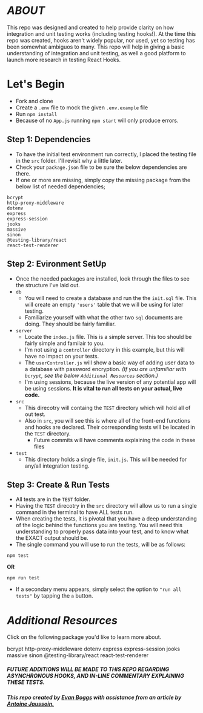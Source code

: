 # **_ABOUT_**

This repo was designed and created to help provide clarity on how integration and unit testing works (including testing hooks!). At the time this repo was created, hooks aren't widely popular, nor used, yet so testing has been somewhat ambiguos to many. This repo will help in giving a basic understanding of integration and unit testing, as well a good platform to launch more research in testing React Hooks.

# **Let's Begin**

- Fork and clone
- Create a `.env` file to mock the given `.env.example` file
- Run `npm install`
- Because of no `App.js` running `npm start` will only produce errors.

## **Step 1:** Dependencies

- To have the initial test environment run correctly, I placed the testing file in the `src` folder. I'll revisit why a little later.
- Check your `package.json` file to be sure the below dependencies are there.
- If one or more are missing, simply copy the missing package from the below list of needed dependencies;

```
bcrypt
http-proxy-middleware
dotenv
express
express-session
jooks
massive
sinon
@testing-library/react
react-test-renderer
```

## **Step 2:** Evironment SetUp

- Once the needed packages are installed, look through the files to see the structure I've laid out.
- `db`
  - You will need to create a database and run the the `init.sql` file. This will create an empty `'users'` table that we will be using for later testing.
  - Familiarize yourself with what the other two `sql` documents are doing. They should be fairly familiar.
- `server`
  - Locate the `index.js` file. This is a simple server. This too should be fairly simple and familair to you.
  - I'm not using a `controller` directory in this example, but this will have no impact on your tests.
  - The `userController.js` will show a basic way of adding user data to a database with password encryption. _(If you are unfamiliar with `bcrypt`, see the below `Additional Resources` section.)_
  - I'm using sessions, because the live version of any potential app will be using sessions. **It is vital to run all tests on your actual, live code.**
- `src`
  - This direcotry will containg the `TEST` directory which will hold all of out test.
  - Also in `src`, you will see this is where all of the front-end functions and hooks are declared. Their corresponding tests will be located in the `TEST` directory.
    - Future commits will have comments explaining the code in these files
- `test`
  - This directory holds a single file, `init.js`. This will be needed for any/all integration testing.

## **Step 3:** Create & Run Tests

- All tests are in the `TEST` folder.
- Having the `TEST` direcotry in the `src` directory will allow us to run a single command in the terminal to have ALL tests run.
- When creating the tests, it is pivotal that you have a deep understanding of the logic behind the functions you are testing. You will need this understanding to properly pass data into your test, and to know what the EXACT output should be.
- The single command you will use to run the tests, will be as follows:

```
npm test
```

**OR**

```
npm run test
```

- If a secondary menu appears, simply select the option to `"run all tests"` by tapping the `a` button.

# **_Additional Resources_**

Click on the following package you'd like to learn more about.

bcrypt
http-proxy-middleware
dotenv
express
express-session
jooks
massive
sinon
@testing-library/react
react-test-renderer

##### _FUTURE ADDITIONS WILL BE MADE TO THIS REPO REGARDING ASYNCHRONOUS HOOKS, AND IN-LINE COMMENTARY EXPLAINING THESE TESTS._

##### This repo created by [Evan Boggs](https://github.com/evboggs302) with assistance from an article by [Antoine Jaussoin.](https://medium.com/@jantoine/another-take-on-testing-custom-react-hooks-4461458935d4)
